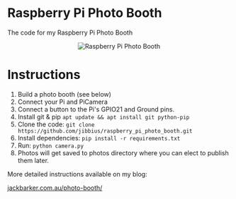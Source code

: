 # Raspberry Pi Photo Booth
The code for my Raspberry Pi Photo Booth

<p align="center"><img alt="Raspberry Pi Photo Booth" src="https://github.com/jibbius/raspberry_pi_photo_booth/blob/master/promo_image.jpg?raw=true" /></p>

# Instructions
1. Build a photo booth (see below)
2. Connect your Pi and PiCamera
3. Connect a button to the Pi's GPIO21 and Ground pins.
4. Install git & pip
`apt update && apt install git python-pip`
5. Clone the code:
`git clone https://github.com/jibbius/raspberry_pi_photo_booth.git`
6. Install dependencies:
`pip install -r requirements.txt`
5. Run:
`python camera.py`
5. Photos will get saved to photos directory where you can elect to publish them later.

More detailed instructions available on my blog:

[jackbarker.com.au/photo-booth/](http://jackbarker.com.au/photo-booth/)
